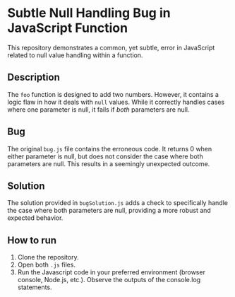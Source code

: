 # Subtle Null Handling Bug in JavaScript Function

This repository demonstrates a common, yet subtle, error in JavaScript related to null value handling within a function.

## Description

The `foo` function is designed to add two numbers. However, it contains a logic flaw in how it deals with `null` values. While it correctly handles cases where one parameter is null, it fails if *both* parameters are null.

## Bug

The original `bug.js` file contains the erroneous code.  It returns 0 when either parameter is null, but does not consider the case where both parameters are null.  This results in a seemingly unexpected outcome.

## Solution

The solution provided in `bugSolution.js` adds a check to specifically handle the case where both parameters are null, providing a more robust and expected behavior.

## How to run

1. Clone the repository.
2. Open both `.js` files.
3. Run the Javascript code in your preferred environment (browser console, Node.js, etc.).  Observe the outputs of the console.log statements.